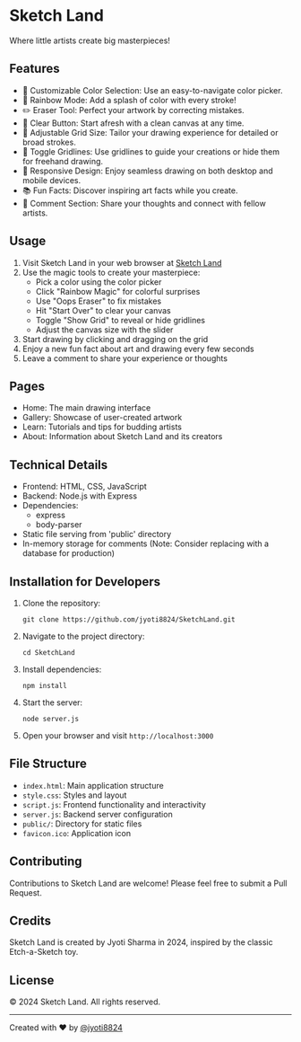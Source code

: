 # Sketch Land

Where little artists create big masterpieces!

## Features

- 🎨 Customizable Color Selection: Use an easy-to-navigate color picker.
- 🌈 Rainbow Mode: Add a splash of color with every stroke!
- ✏️ Eraser Tool: Perfect your artwork by correcting mistakes.
- 🔄 Clear Button: Start afresh with a clean canvas at any time.
- 📏 Adjustable Grid Size: Tailor your drawing experience for detailed or broad strokes.
- 📐 Toggle Gridlines: Use gridlines to guide your creations or hide them for freehand drawing.
- 📱 Responsive Design: Enjoy seamless drawing on both desktop and mobile devices.
- 📚 Fun Facts: Discover inspiring art facts while you create.
- 💬 Comment Section: Share your thoughts and connect with fellow artists.

## Usage

1. Visit Sketch Land in your web browser at [Sketch Land](https://github.com/jyoti8824/SketchLand.git)
2. Use the magic tools to create your masterpiece:
   - Pick a color using the color picker
   - Click "Rainbow Magic" for colorful surprises
   - Use "Oops Eraser" to fix mistakes
   - Hit "Start Over" to clear your canvas
   - Toggle "Show Grid" to reveal or hide gridlines
   - Adjust the canvas size with the slider
3. Start drawing by clicking and dragging on the grid
4. Enjoy a new fun fact about art and drawing every few seconds
5. Leave a comment to share your experience or thoughts

## Pages

- Home: The main drawing interface
- Gallery: Showcase of user-created artwork
- Learn: Tutorials and tips for budding artists
- About: Information about Sketch Land and its creators

## Technical Details

- Frontend: HTML, CSS, JavaScript
- Backend: Node.js with Express
- Dependencies: 
  - express
  - body-parser
- Static file serving from 'public' directory
- In-memory storage for comments (Note: Consider replacing with a database for production)

## Installation for Developers

1. Clone the repository:
   ```
   git clone https://github.com/jyoti8824/SketchLand.git
   ```
2. Navigate to the project directory:
   ```
   cd SketchLand
   ```
3. Install dependencies:
   ```
   npm install
   ```
4. Start the server:
   ```
   node server.js
   ```
5. Open your browser and visit `http://localhost:3000`

## File Structure

- `index.html`: Main application structure
- `style.css`: Styles and layout
- `script.js`: Frontend functionality and interactivity
- `server.js`: Backend server configuration
- `public/`: Directory for static files
- `favicon.ico`: Application icon

## Contributing

Contributions to Sketch Land are welcome! Please feel free to submit a Pull Request.

## Credits

Sketch Land is created by Jyoti Sharma in 2024, inspired by the classic Etch-a-Sketch toy.

## License

© 2024 Sketch Land. All rights reserved.

---

Created with ❤️ by [@jyoti8824](https://github.com/jyoti8824)
